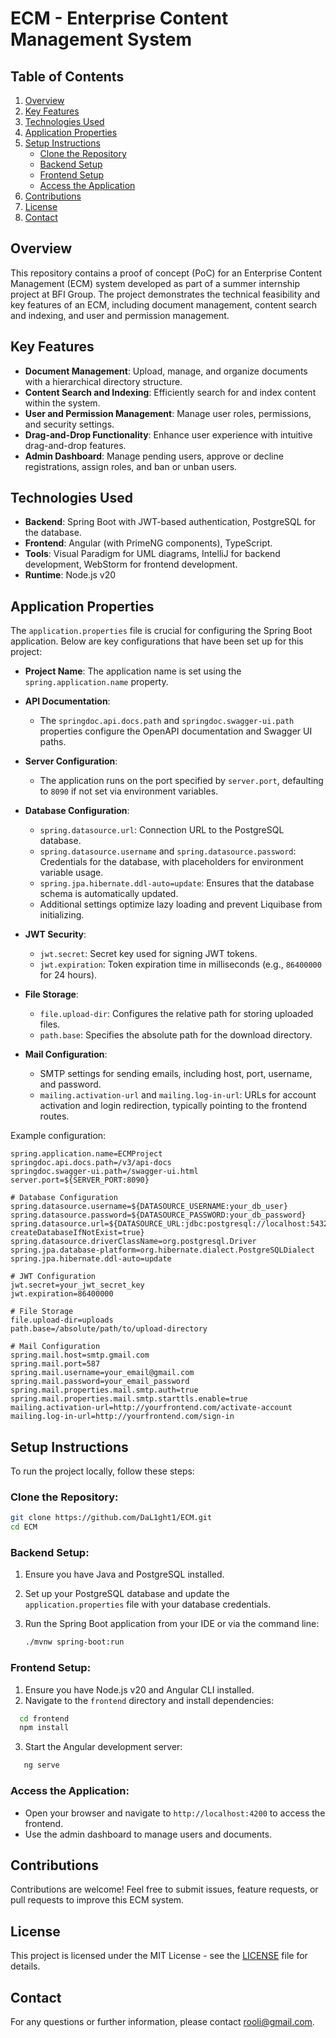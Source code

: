 # ECM - Enterprise Content Management System

## Table of Contents
1. [Overview](#overview)
2. [Key Features](#key-features)
3. [Technologies Used](#technologies-used)
4. [Application Properties](#application-properties)
5. [Setup Instructions](#setup-instructions)
   - [Clone the Repository](#clone-the-repository)
   - [Backend Setup](#backend-setup)
   - [Frontend Setup](#frontend-setup)
   - [Access the Application](#access-the-application)
6. [Contributions](#contributions)
7. [License](#license)
8. [Contact](#contact)


## Overview

This repository contains a proof of concept (PoC) for an Enterprise Content Management (ECM) system developed as part of a summer internship project at BFI Group. The project demonstrates the technical feasibility and key features of an ECM, including document management, content search and indexing, and user and permission management.

## Key Features

- **Document Management**: Upload, manage, and organize documents with a hierarchical directory structure.
- **Content Search and Indexing**: Efficiently search for and index content within the system.
- **User and Permission Management**: Manage user roles, permissions, and security settings.
- **Drag-and-Drop Functionality**: Enhance user experience with intuitive drag-and-drop features.
- **Admin Dashboard**: Manage pending users, approve or decline registrations, assign roles, and ban or unban users.

## Technologies Used

- **Backend**: Spring Boot with JWT-based authentication, PostgreSQL for the database.
- **Frontend**: Angular (with PrimeNG components), TypeScript.
- **Tools**: Visual Paradigm for UML diagrams, IntelliJ for backend development, WebStorm for frontend development.
- **Runtime**: Node.js v20

## Application Properties

The `application.properties` file is crucial for configuring the Spring Boot application. Below are key configurations that have been set up for this project:

- **Project Name**: The application name is set using the `spring.application.name` property.
  
- **API Documentation**:
  - The `springdoc.api.docs.path` and `springdoc.swagger-ui.path` properties configure the OpenAPI documentation and Swagger UI paths.
  
- **Server Configuration**:
  - The application runs on the port specified by `server.port`, defaulting to `8090` if not set via environment variables.

- **Database Configuration**:
  - `spring.datasource.url`: Connection URL to the PostgreSQL database.
  - `spring.datasource.username` and `spring.datasource.password`: Credentials for the database, with placeholders for environment variable usage.
  - `spring.jpa.hibernate.ddl-auto=update`: Ensures that the database schema is automatically updated.
  - Additional settings optimize lazy loading and prevent Liquibase from initializing.

- **JWT Security**:
  - `jwt.secret`: Secret key used for signing JWT tokens.
  - `jwt.expiration`: Token expiration time in milliseconds (e.g., `86400000` for 24 hours).

- **File Storage**:
  - `file.upload-dir`: Configures the relative path for storing uploaded files.
  - `path.base`: Specifies the absolute path for the download directory.

- **Mail Configuration**:
  - SMTP settings for sending emails, including host, port, username, and password.
  - `mailing.activation-url` and `mailing.log-in-url`: URLs for account activation and login redirection, typically pointing to the frontend routes.

Example configuration:
```properties
spring.application.name=ECMProject
springdoc.api.docs.path=/v3/api-docs
springdoc.swagger-ui.path=/swagger-ui.html
server.port=${SERVER_PORT:8090}

# Database Configuration
spring.datasource.username=${DATASOURCE_USERNAME:your_db_user}
spring.datasource.password=${DATASOURCE_PASSWORD:your_db_password}
spring.datasource.url=${DATASOURCE_URL:jdbc:postgresql://localhost:5432/ECMProject?createDatabaseIfNotExist=true}
spring.datasource.driverClassName=org.postgresql.Driver
spring.jpa.database-platform=org.hibernate.dialect.PostgreSQLDialect
spring.jpa.hibernate.ddl-auto=update

# JWT Configuration
jwt.secret=your_jwt_secret_key
jwt.expiration=86400000

# File Storage
file.upload-dir=uploads
path.base=/absolute/path/to/upload-directory

# Mail Configuration
spring.mail.host=smtp.gmail.com
spring.mail.port=587
spring.mail.username=your_email@gmail.com
spring.mail.password=your_email_password
spring.mail.properties.mail.smtp.auth=true
spring.mail.properties.mail.smtp.starttls.enable=true
mailing.activation-url=http://yourfrontend.com/activate-account
mailing.log-in-url=http://yourfrontend.com/sign-in
```

## Setup Instructions

To run the project locally, follow these steps:

### Clone the Repository:

```bash
git clone https://github.com/DaL1ght1/ECM.git
cd ECM
```
### Backend Setup:

1. Ensure you have Java and PostgreSQL installed.
2. Set up your PostgreSQL database and update the `application.properties` file with your database credentials.
3. Run the Spring Boot application from your IDE or via the command line:

   ```bash
   ./mvnw spring-boot:run
   ```
### Frontend Setup:

1. Ensure you have Node.js v20 and Angular CLI installed.
2. Navigate to the `frontend` directory and install dependencies:
 ```bash
   cd frontend
   npm install
  ```
3. Start the Angular development server:
```bash
   ng serve
```
### Access the Application:

- Open your browser and navigate to `http://localhost:4200` to access the frontend.
- Use the admin dashboard to manage users and documents.

## Contributions

Contributions are welcome! Feel free to submit issues, feature requests, or pull requests to improve this ECM system.

## License

This project is licensed under the MIT License - see the [LICENSE](LICENSE) file for details.

## Contact

For any questions or further information, please contact rooli@gmail.com.



